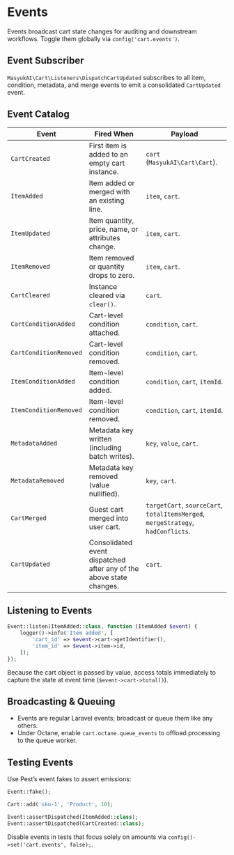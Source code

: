 # Events

Events broadcast cart state changes for auditing and downstream workflows. Toggle them globally via `config('cart.events')`.

## Event Subscriber

`MasyukAI\Cart\Listeners\DispatchCartUpdated` subscribes to all item, condition, metadata, and merge events to emit a consolidated `CartUpdated` event.

## Event Catalog

| Event | Fired When | Payload |
| --- | --- | --- |
| `CartCreated` | First item is added to an empty cart instance. | `cart` (`MasyukAI\Cart\Cart`). |
| `ItemAdded` | Item added or merged with an existing line. | `item`, `cart`. |
| `ItemUpdated` | Item quantity, price, name, or attributes change. | `item`, `cart`. |
| `ItemRemoved` | Item removed or quantity drops to zero. | `item`, `cart`. |
| `CartCleared` | Instance cleared via `clear()`. | `cart`. |
| `CartConditionAdded` | Cart-level condition attached. | `condition`, `cart`. |
| `CartConditionRemoved` | Cart-level condition removed. | `condition`, `cart`. |
| `ItemConditionAdded` | Item-level condition added. | `condition`, `cart`, `itemId`. |
| `ItemConditionRemoved` | Item-level condition removed. | `condition`, `cart`, `itemId`. |
| `MetadataAdded` | Metadata key written (including batch writes). | `key`, `value`, `cart`. |
| `MetadataRemoved` | Metadata key removed (value nullified). | `key`, `cart`. |
| `CartMerged` | Guest cart merged into user cart. | `targetCart`, `sourceCart`, `totalItemsMerged`, `mergeStrategy`, `hadConflicts`. |
| `CartUpdated` | Consolidated event dispatched after any of the above state changes. | `cart`. |

## Listening to Events

```php
Event::listen(ItemAdded::class, function (ItemAdded $event) {
    logger()->info('Item added', [
        'cart_id' => $event->cart->getIdentifier(),
        'item_id' => $event->item->id,
    ]);
});
```

Because the cart object is passed by value, access totals immediately to capture the state at event time (`$event->cart->total()`).

## Broadcasting & Queuing

- Events are regular Laravel events; broadcast or queue them like any others.
- Under Octane, enable `cart.octane.queue_events` to offload processing to the queue worker.

## Testing Events

Use Pest’s event fakes to assert emissions:

```php
Event::fake();

Cart::add('sku-1', 'Product', 10);

Event::assertDispatched(ItemAdded::class);
Event::assertDispatched(CartCreated::class);
```

Disable events in tests that focus solely on amounts via `config()->set('cart.events', false);`.

